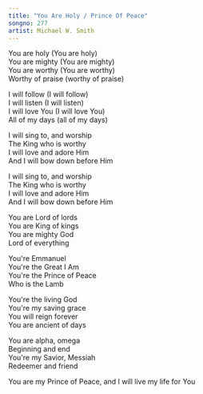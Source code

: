 ```yaml
---  
title: "You Are Holy / Prince Of Peace"  
songno: 277  
artist: Michael W. Smith  
---  
```

  
You are holy (You are holy)  
You are mighty (You are mighty)  
You are worthy (You are worthy)  
Worthy of praise (worthy of praise)  
  
  
I will follow (I will follow)  
I will listen (I will listen)  
I will love You (I will love You)  
All of my days (all of my days)  
  
  
I will sing to, and worship  
The King who is worthy  
I will love and adore Him  
And I will bow down before Him  
  
I will sing to, and worship  
The King who is worthy  
I will love and adore Him  
And I will bow down before Him  
  
  
You are Lord of lords  
You are King of kings  
You are mighty God  
Lord of everything  
  
You're Emmanuel  
You're the Great I Am  
You're the Prince of Peace  
Who is the Lamb  
  
You're the living God  
You're my saving grace  
You will reign forever  
You are ancient of days  
  
You are alpha, omega  
Beginning and end  
You're my Savior, Messiah  
Redeemer and friend  
  
  
You are my Prince of Peace, and I will live my life for You  
